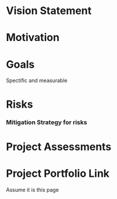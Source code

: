 # Vision Statement
# Motivation
# Goals
Spectific and measurable
# Risks
### Mitigation Strategy for risks
# Project Assessments
# Project Portfolio Link
Assume it is this page
